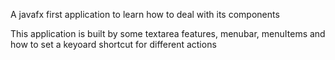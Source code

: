A javafx first application to learn how to deal with its components 

This application is built by some textarea features, menubar, menuItems and how to set a keyoard shortcut for different actions
